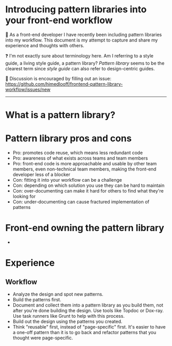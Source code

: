 # Introducing pattern libraries into your front-end workflow

:thought_balloon:
As a front-end developer I have recently been including pattern libraries into my workflow.
This document is my attempt to capture and share my experience and thoughts with others.

:question:
I'm not exactly sure about terminology here. Am I referring to a style guide, a living style guide, a pattern library?
_Pattern library_ seems to be the clearest term since _style guide_ can also refer to design-centric guides.

:speech_balloon:
Discussion is encouraged by filling out an issue:
<https://github.com/himedlooff/frontend-pattern-library-workflow/issues/new>

---

# What is a pattern library?

# Pattern library pros and cons

- Pro: promotes code reuse, which means less redundant code
- Pro: awareness of what exists across teams and team members
- Pro: front-end code is more approachable and usable by other team members, even non-technical team members, making the front-end developer less of a blocker
- Con: fitting it into your workflow can be a challenge
- Con: depending on which solution you use they can be hard to maintain
- Con: over-documenting can make it hard for others to find what they're looking for
- Con: under-documenting can cause fractured implementation of patterns

# Front-end owning the pattern library

- 

# Experience

## Workflow

- Analyze the design and spot new patterns.
- Build the patterns first.
- Document and collect them into a pattern library as you build them, not after you're done building the design. Use tools like Topdoc or Dox-ray. Use task runners like Grunt to help with this process.
- Build out the design using the patterns you created.
- Think "reusable" first, instead of "page-specific" first. It's easier to have a one-off pattern than it is to go back and refactor patterns that you thought were page-specific.
